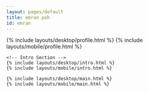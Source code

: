 ```yaml
---
layout: pages/default
title: emran poh
id: emran
---
```


<style>
@media (max-width: 768px) {
    .navbar {
        display: none;
    }
    .introduction .hello-text {
        display: block;
        margin-bottom: 1rem;
    }
    .introduction .mobile-hello-text {
        display: none;
    }
    .introduction .mobile-title {
        display: block;
        font-size: 1rem;
        font-weight: 600;
        margin-bottom: 0.5rem;
    }
    .projects-section {
        display: none;
    }
    .mobile-projects-section,
    .mobile-publications-section,
    .mobile-experience-section,
    .mobile-sections{
        display: block;
        width: 100%;
    }
    .introduction {
        width: 100%;
        overflow: hidden;
        margin-bottom: 1rem;
    }
    .mobile-projects-section h2,
    .mobile-publications-section h2,
    .mobile-experience-section h2 {
        margin-bottom: 0.5rem;
    }
    .profile-container {
        display: flex;
        align-items: flex-start;
        gap: 1rem;
        margin-bottom: 1rem;
    }
    .profile-info {
        display: flex;
        flex-direction: column;
        justify-content: space-between;
        height: 100%;
    }
    .profile-text {
        margin-bottom: auto;
    }
    .profile-name {
        font-size: 1.5rem;
        font-weight: 700;
        /* margin-bottom: 0.25rem; */
        text-transform: lowercase;
        /* letter-spacing: 0.05em; */
    }
    .profile-title {
        font-size: 0.875rem;
        color: #666;
    }
    .profile-location{
        font-size: 0.875rem;
        color: #666;
        margin-bottom: 0.75rem;
    }
    .profile-email {
        font-size: 0.875rem;
        color: #666;
        margin-bottom: 0.25rem;
    }
    .profile-image {
        width: 120px;
        height: 120px;
        border-radius: 0.5rem;
        object-fit: cover;
        border: 2px solid #f3f4f6;
    }
    .icon-link {
        border-radius: 8px;
        color: #666;
        text-decoration: none;
        transition: none;
    }
    .desktop-buttons {
        display: none !important;
    }
    .mobile-buttons {
        display: flex !important;
    }
    .profile-content {
        display: flex;
        flex-direction: row;
        align-items: flex-start;
        gap: 1rem;
        width: 100%;
    }
    .publications-desktop {
        display: none !important;
    }
    .publications-section {
        display: none !important;
    }
    footer {
        margin-top: 2rem;
        padding: 1rem 0;
        border-top: 1px solid #eee;
        width: 100%;
    }
    .footer-links {
        display: flex;
        gap: 1rem;
        align-items: center;
        margin-bottom: 0.5rem;
    }
    .footer-links a {
        color: #666;
        text-decoration: none;
        transition: all 0.2s ease;
    }
    .footer-links a:hover {
        color: #333;
    }
    .powered-by-text {
        font-size: 0.875rem;
        color: #666;
        margin: 0;
    }
    .desktop-profile {
        display: none !important;
    }
    .mobile-profile {
        display: flex !important;
    }
}

@media (min-width: 769px) {
    .mobile-projects-section,
    .mobile-publications-section,
    .mobile-experience-section {
        display: none;
    }
    .introduction .mobile-hello-text,
    .introduction .mobile-title {
        display: none;
    }
    .introduction {
        padding-top: 2rem;
        margin-top: 0.5rem;
        height: auto;
        min-height: 0;
    }
    .profile-name {
        font-size: 2.5rem;
        font-weight: 800;
        text-transform: lowercase;
        margin-bottom: 0.5rem;
    }
    .profile-title {
        font-size: 1rem;
        color: #666;
        margin-bottom: 0.5rem;
    }
    .profile-email {
        font-size: 1rem;
        color: #666;
        margin-bottom: 0.5rem;
    }
    .introduction .hello-text {
        font-size: 0.875rem;
        line-height: 1.5;
        margin-bottom: 1rem;
    }
    .profile-container {
        display: flex;
        align-items: flex-start;
        gap: 1rem;
        margin: 2rem 0 0 0;
    }
    .profile-info {
        display: flex;
        flex-direction: column;
        justify-content: space-between;
        height: 100%;
    }
    .profile-text {
        margin-bottom: auto;
    }
    .profile-image {
        width: 128px;
        height: 128px;
        border-radius: 0.5rem;
        object-fit: cover;
        border: 2px solid #f3f4f6;
    }
    .icon-link {
        border-radius: 8px;
        color: #666;
        text-decoration: none;
        transition: none;
    }
    .desktop-buttons {
        display: none !important;
    }
    .mobile-buttons {
        display: none !important;
    }
    .profile-content {
        display: flex;
        flex-direction: row;
        align-items: flex-start;
        gap: 1.5rem;
        width: 100%;
    }
    .mobile-only {
        display: none !important;
    }
    footer {
        position: static;
        width: 100%;
        background-color: #f8f9fa;
        padding: 1rem 0;
        border-top: 1px solid #eee;
        text-align: center;
    }
    .footer-links {
        display: flex;
        justify-content: center;
        gap: 1rem;
        align-items: center;
        margin-bottom: 0.5rem;
    }
    .footer-links a {
        color: #666;
        text-decoration: none;
        transition: all 0.2s ease;
    }
    .footer-links a:hover {
        color: #333;
    }
    .powered-by-text {
        font-size: 0.875rem;
        color: #666;
        margin: 0;
    }
    .mobile-profile {
        display: none !important;
    }
    .desktop-profile {
        display: flex !important;
    }
}
</style>

<div class="desktop-container">
    <section class="w-full">
        {% include layouts/desktop/profile.html %}
        {% include layouts/mobile/profile.html %}
    </section>

    <!-- Intro Section -->
    {% include layouts/desktop/intro.html %}
    {% include layouts/mobile/intro.html %}

    {% include layouts/desktop/main.html %}
    {% include layouts/mobile/main.html %}
</div>
